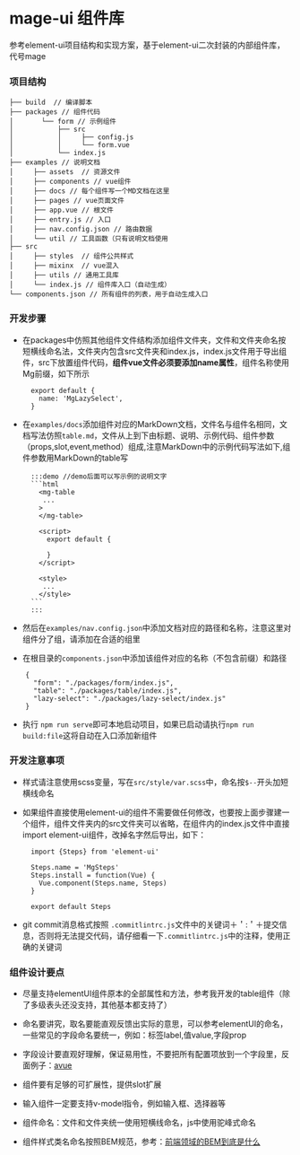 # mage-ui 组件库

参考element-ui项目结构和实现方案，基于element-ui二次封装的内部组件库，代号mage

### 项目结构

```
├── build  // 编译脚本
├── packages // 组件代码
│	    └── form // 示例组件
│           ├── src
│           │     ├── config.js
│           │     └── form.vue
│           └── index.js
├── examples // 说明文档
│     ├── assets  // 资源文件
│     ├── components // vue组件
│     ├── docs // 每个组件写一个MD文档在这里
│     ├── pages // vue页面文件
│     ├── app.vue // 根文件
│     ├── entry.js // 入口
│     ├── nav.config.json // 路由数据
│     └── util // 工具函数（只有说明文档使用
├── src
│     ├── styles  // 组件公共样式 
│     ├── mixinx  // vue混入 
│     ├── utils // 通用工具库 
│     └── index.js // 组件库入口（自动生成） 
└── components.json // 所有组件的列表，用于自动生成入口
```

### 开发步骤

* 在packages中仿照其他组件文件结构添加组件文件夹，文件和文件夹命名按短横线命名法，文件夹内包含src文件夹和index.js，index.js文件用于导出组件，src下放置组件代码，**组件vue文件必须要添加name属性**，组件名称使用Mg前缀，如下所示
  ```
    export default {
      name: 'MgLazySelect',
    }
  ```

* 在`examples/docs`添加组件对应的MarkDown文档，文件名与组件名相同，文档写法仿照`table.md`，文件从上到下由标题、说明、示例代码、组件参数（props,slot,event,method）组成,注意MarkDown中的示例代码写法如下,组件参数用MarkDown的table写

  ````
    :::demo //demo后面可以写示例的说明文字
    ```html
      <mg-table
       ...
      >
      </mg-table>

      <script>
        export default {
          
        }
      </script>

      <style>
       ...
      </style>
    ```
    :::
  
  ````
  
* 然后在`examples/nav.config.json`中添加文档对应的路径和名称，注意这里对组件分了组，请添加在合适的组里

* 在根目录的`components.json`中添加该组件对应的名称（不包含前缀）和路径
```
    {
      "form": "./packages/form/index.js",
      "table": "./packages/table/index.js",
      "lazy-select": "./packages/lazy-select/index.js"
    }
```

* 执行 `npm run serve`即可本地启动项目，如果已启动请执行`npm run build:file`这将自动在入口添加新组件

### 开发注意事项

* 样式请注意使用scss变量，写在`src/style/var.scss`中，命名按`$--`开头加短横线命名

* 如果组件直接使用element-ui的组件不需要做任何修改，也要按上面步骤建一个组件，组件文件夹内的src文件夹可以省略，在组件内的index.js文件中直接import element-ui组件，改掉名字然后导出，如下：
  ```
    import {Steps} from 'element-ui'

    Steps.name = 'MgSteps'
    Steps.install = function(Vue) {
      Vue.component(Steps.name, Steps)
    }

    export default Steps
  ```

* git commit消息格式按照 `.commitlintrc.js`文件中的关键词＋＇:＇＋提交信息，否则将无法提交代码，请仔细看一下`.commitlintrc.js`中的注释，使用正确的关键词

### 组件设计要点

* 尽量支持elementUI组件原本的全部属性和方法，参考我开发的table组件（除了多级表头还没支持，其他基本都支持了）

* 命名要讲究，取名要能直观反馈出实际的意思，可以参考elementUI的命名，一些常见的字段命名要统一，例如：标签label,值value,字段prop

* 字段设计要直观好理解，保证易用性，不要把所有配置项放到一个字段里，反面例子：[avue](https://avuejs.com/doc/crud/crud-bigcousin)

* 组件要有足够的可扩展性，提供slot扩展

* 输入组件一定要支持v-model指令，例如输入框、选择器等

* 组件命名：文件和文件夹统一使用短横线命名，js中使用驼峰式命名

* 组件样式类名命名按照BEM规范，参考：[前端领域的BEM到底是什么](https://segmentfault.com/a/1190000014687099)
  